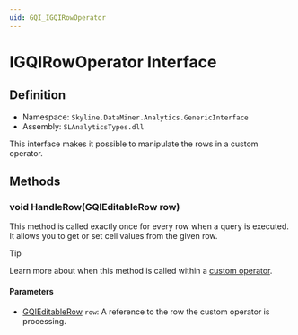 ```yaml
---
uid: GQI_IGQIRowOperator
---
```


# IGQIRowOperator Interface

## Definition

- Namespace: `Skyline.DataMiner.Analytics.GenericInterface`
- Assembly: `SLAnalyticsTypes.dll`

This interface makes it possible to manipulate the rows in a custom operator.

## Methods

### void HandleRow(GQIEditableRow row)

This method is called exactly once for every row when a query is executed. It allows you to get or set cell values from the given row.

> [!TIP]
> Learn more about when this method is called within a [custom operator](xref:CO_Life_cycle#handlerow).

#### Parameters

- [GQIEditableRow](xref:GQI_GQIEditableRow) `row`: A reference to the row the custom operator is processing.

